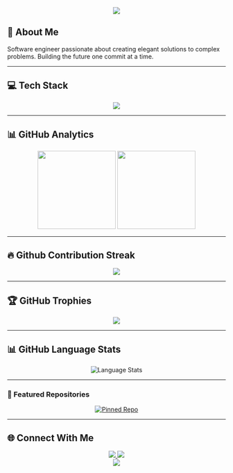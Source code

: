 <div align="center">
  <img src="https://capsule-render.vercel.app/api?type=waving&color=gradient&height=250&section=header&text=Welcome&fontSize=80&animation=fadeIn" />
</div>

## 🚀 About Me
Software engineer passionate about creating elegant solutions to complex problems. Building the future one commit at a time.

---

## 💻 Tech Stack
<div align="center">
  <img src="https://skillicons.dev/icons?i=js,ts,php,vue,nuxt,nextjs,react,nodejs,docker,kubernetes,aws,gcp&theme=dark" />
</div>

---

## 📊 GitHub Analytics
<div align="center">
  <img height="180em" src="https://github-readme-stats.vercel.app/api?username=imfaisii&show_icons=true&theme=radical&include_all_commits=true&count_private=true"/>
  <img height="180em" src="https://github-readme-stats.vercel.app/api/top-langs/?username=imfaisii&layout=compact&langs_count=8&theme=radical"/>
</div>

---

## 🔥 Github Contribution Streak
<div align="center">
  <img src="http://github-readme-streak-stats.herokuapp.com?user=imfaisii&theme=radical&date_format=M%20j%5B%2C%20Y%5D"/>
</div>

---

## 🏆 GitHub Trophies
<div align="center">
  <img src="https://github-profile-trophy.vercel.app/?username=imfaisii&theme=dark&no-frame=false&no-bg=true&margin-w=4&row=1"/>
</div>

---

## 📊 GitHub Language Stats
<div align="center">
  <img src="https://github-readme-stats.vercel.app/api/top-langs?username=imfaisii&show_icons=true&locale=en&layout=compact" alt="Language Stats"/>
</div>

---

### 📌 Featured Repositories
<div align="center">
  <a href="https://github.com/imfaisii/puppeteer-scrapping-nestjs" target="_blank">
    <img src="https://github-readme-stats.vercel.app/api/pin/?username=imfaisii&repo=puppeteer-scrapping-nestjs&theme=tokyonight&hide_border=true" alt="Pinned Repo" />
  </a>
</div>

---

## 🌐 Connect With Me
<div align="center">
  <a href="https://linkedin.com/in/imfaisii" target="_blank">
    <img src="https://img.shields.io/badge/LinkedIn-0077B5?style=for-the-badge&logo=linkedin&logoColor=white"/>
  </a>
  <a href="https://x.com/imfaisii" target="_blank">
    <img src="https://img.shields.io/badge/Twitter-1DA1F2?style=for-the-badge&logo=x&logoColor=white"/>
  </a>
</div>

<div align="center">
  <img src="https://capsule-render.vercel.app/api?type=waving&color=gradient&height=100&section=footer"/>
</div>
